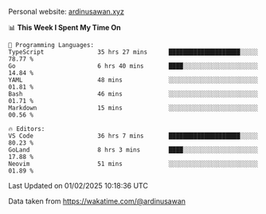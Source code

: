 Personal website: [ardinusawan.xyz](https://ardinusawan.xyz)

<!--START_SECTION:waka-->
📊 **This Week I Spent My Time On** 

```text
💬 Programming Languages: 
TypeScript               35 hrs 27 mins      ████████████████████░░░░░   78.77 % 
Go                       6 hrs 40 mins       ████░░░░░░░░░░░░░░░░░░░░░   14.84 % 
YAML                     48 mins             ░░░░░░░░░░░░░░░░░░░░░░░░░   01.81 % 
Bash                     46 mins             ░░░░░░░░░░░░░░░░░░░░░░░░░   01.71 % 
Markdown                 15 mins             ░░░░░░░░░░░░░░░░░░░░░░░░░   00.56 % 

🔥 Editors: 
VS Code                  36 hrs 7 mins       ████████████████████░░░░░   80.23 % 
GoLand                   8 hrs 3 mins        ████░░░░░░░░░░░░░░░░░░░░░   17.88 % 
Neovim                   51 mins             ░░░░░░░░░░░░░░░░░░░░░░░░░   01.89 % 
```


 Last Updated on 01/02/2025 10:18:36 UTC
<!--END_SECTION:waka-->
Data taken from https://wakatime.com/@ardinusawan
